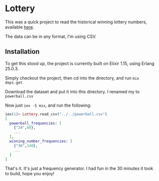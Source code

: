 # Lottery

This was a quick project to read the historical winning lottery numbers, available [here](https://data.ny.gov/Government-Finance/Lottery-Powerball-Winning-Numbers-Beginning-2010/d6yy-54nr).

The data can be in any format, I'm using CSV.

## Installation

To get this stood up, the project is currently built on Elixir 1.15, using Erlang 25.0.3.

Simply checkout the project, then cd into the directory, and run `mix deps.get`

Download the dataset and put it into this directory. I renamed my to `powerball.csv`

Now just `iex -S mix`, and run the following:

```elixir
iex(1)> Lottery.read_csv("../../powerball.csv")
[
  powerball_frequencies: [
    {"24",68},
    ...
  ],
  winning_number_frequencies: [
    {"36",140},
    ...
  ]
]
```

That's it. It's just a frequency generator. I had fun in the 30 minutes it took to build, hope you enjoy!

